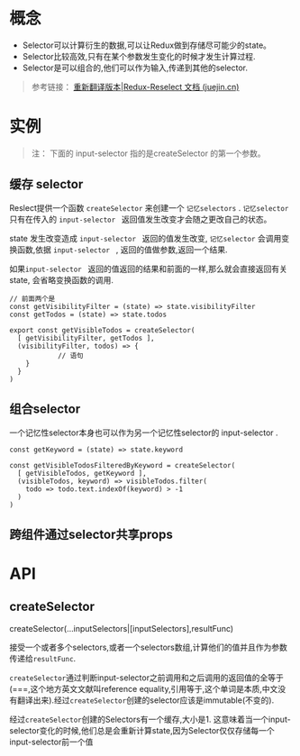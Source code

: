 

# 概念

- Selector可以计算衍生的数据,可以让Redux做到存储尽可能少的state。
- Selector比较高效,只有在某个参数发生变化的时候才发生计算过程.
- Selector是可以组合的,他们可以作为输入,传递到其他的selector.



> 参考链接： [重新翻译版本|Redux-Reselect 文档 (juejin.cn)](https://juejin.cn/post/6844903829381595150#heading-4)



# 实例



> 注： 下面的 input-selector 指的是createSelector 的第一个参数。

## 缓存 selector

Reslect提供一个函数 `createSelector` 来创建一个  `记忆selectors` .  `记忆selector ` 只有在传入的 `input-selector ` 返回值发生改变才会随之更改自己的状态。

state 发生改变造成 `input-selector `  返回的值发生改变,  `记忆selector`  会调用变换函数,依据 `input-selector ` ,  返回的值做参数,返回一个结果.

如果`input-selector `  返回的值返回的结果和前面的一样,那么就会直接返回有关state, 会省略变换函数的调用.

```
// 前面两个是
const getVisibilityFilter = (state) => state.visibilityFilter
const getTodos = (state) => state.todos

export const getVisibleTodos = createSelector(
  [ getVisibilityFilter, getTodos ],
  (visibilityFilter, todos) => {
    		// 语句
    }
  }
)
```



## 组合selector

一个记忆性selector本身也可以作为另一个记忆性selector的 input-selector .

```
const getKeyword = (state) => state.keyword

const getVisibleTodosFilteredByKeyword = createSelector(
  [ getVisibleTodos, getKeyword ],
  (visibleTodos, keyword) => visibleTodos.filter(
    todo => todo.text.indexOf(keyword) > -1
  )
)
```



## 跨组件通过selector共享props





# API





## createSelector

createSelector(…inputSelectors|[inputSelectors],resultFunc)

接受一个或者多个selectors,或者一个selectors数组,计算他们的值并且作为参数传递给`resultFunc`.



`createSelector`通过判断input-selector之前调用和之后调用的返回值的全等于(===,这个地方英文文献叫reference equality,引用等于,这个单词是本质,中文没有翻译出来).经过`createSelector`创建的selector应该是immutable(不变的).

经过`createSelector`创建的Selectors有一个缓存,大小是1. 这意味着当一个input-selector变化的时候,他们总是会重新计算state,因为Selector仅仅存储每一个input-selector前一个值















